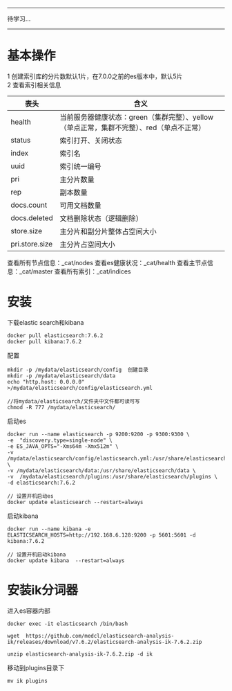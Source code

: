 ***
待学习...
***

# 基本操作
1 创建索引库的分片数默认1片，在7.0.0之前的es版本中，默认5片  
2 查看索引相关信息

| 表头 | 含义 |
| ---- | ---- |
| health | 当前服务器健康状态：green（集群完整）、yellow（单点正常，集群不完整）、red（单点不正常）  |
| status | 索引打开、关闭状态 |
| index | 索引名 |
| uuid | 索引统一编号 |
| pri | 主分片数量 |
| rep | 副本数量 |
| docs.count | 可用文档数量 |
| docs.deleted | 文档删除状态（逻辑删除） |
| store.size | 主分片和副分片整体占空间大小 |
| pri.store.size | 主分片占空间大小 |

查看所有节点信息：_cat/nodes
查看es健康状况：_cat/health
查看主节点信息：_cat/master
查看所有索引：_cat/indices



# 安装
下载elastic search和kibana
```
docker pull elasticsearch:7.6.2
docker pull kibana:7.6.2
```

配置
```
mkdir -p /mydata/elasticsearch/config  创建目录
mkdir -p /mydata/elasticsearch/data
echo "http.host: 0.0.0.0" >/mydata/elasticsearch/config/elasticsearch.yml

//将mydata/elasticsearch/文件夹中文件都可读可写
chmod -R 777 /mydata/elasticsearch/
```

启动es
```
docker run --name elasticsearch -p 9200:9200 -p 9300:9300 \
-e  "discovery.type=single-node" \
-e ES_JAVA_OPTS="-Xms64m -Xmx512m" \
-v /mydata/elasticsearch/config/elasticsearch.yml:/usr/share/elasticsearch/config/elasticsearch.yml \
-v /mydata/elasticsearch/data:/usr/share/elasticsearch/data \
-v  /mydata/elasticsearch/plugins:/usr/share/elasticsearch/plugins \
-d elasticsearch:7.6.2

// 设置开机启动es
docker update elasticsearch --restart=always
```

启动kibana
```
docker run --name kibana -e ELASTICSEARCH_HOSTS=http://192.168.6.128:9200 -p 5601:5601 -d kibana:7.6.2

// 设置开机启动kibana
docker update kibana  --restart=always
```

# 安装ik分词器
进入es容器内部
```
docker exec -it elasticsearch /bin/bash
```

```
wget  https://github.com/medcl/elasticsearch-analysis-ik/releases/download/v7.6.2/elasticsearch-analysis-ik-7.6.2.zip
```

```
unzip elasticsearch-analysis-ik-7.6.2.zip -d ik
```

移动到plugins目录下
```
mv ik plugins
```
